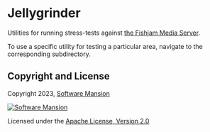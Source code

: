 # Jellygrinder

Utilities for running stress-tests against [the Fishjam Media Server](https://github.com/fishjam-dev/fishjam).

To use a specific utility for testing a particular area, navigate to the corresponding subdirectory.

## Copyright and License

Copyright 2023, [Software Mansion](https://swmansion.com/?utm_source=git&utm_medium=readme&utm_campaign=membrane_template_plugin)

[![Software Mansion](https://logo.swmansion.com/logo?color=white&variant=desktop&width=200&tag=membrane-github)](https://swmansion.com/?utm_source=git&utm_medium=readme&utm_campaign=membrane_template_plugin)

Licensed under the [Apache License, Version 2.0](LICENSE)

